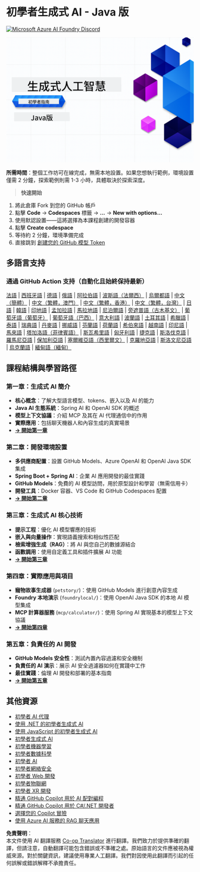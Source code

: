 <!--
CO_OP_TRANSLATOR_METADATA:
{
  "original_hash": "ff95bb9d60ecd46e1a2215e341062967",
  "translation_date": "2025-07-26T17:28:14+00:00",
  "source_file": "README.md",
  "language_code": "tw"
}
-->
# 初學者生成式 AI - Java 版
[![Microsoft Azure AI Foundry Discord](https://dcbadge.limes.pink/api/server/ByRwuEEgH4)](https://discord.com/invite/ByRwuEEgH4)

![初學者生成式 AI - Java 版](../../translated_images/beg-genai-series.61edc4a6b2cc54284fa2d70eda26dc0ca2669e26e49655b842ea799cd6e16d2a.tw.png)

**所需時間**：整個工作坊可在線完成，無需本地設置。如果您想執行範例，環境設置僅需 2 分鐘，探索範例則需 1-3 小時，具體取決於探索深度。

> **快速開始**

1. 將此倉庫 Fork 到您的 GitHub 帳戶
2. 點擊 **Code** → **Codespaces** 標籤 → **...** → **New with options...**
3. 使用默認設置——這將選擇為本課程創建的開發容器
4. 點擊 **Create codespace**
5. 等待約 2 分鐘，環境準備完成
6. 直接跳到 [創建您的 GitHub 模型 Token](./02-SetupDevEnvironment/README.md#step-2-create-a-github-personal-access-token)

## 多語言支持

### 通過 GitHub Action 支持（自動化且始終保持最新）

[法語](../fr/README.md) | [西班牙語](../es/README.md) | [德語](../de/README.md) | [俄語](../ru/README.md) | [阿拉伯語](../ar/README.md) | [波斯語（法爾西）](../fa/README.md) | [烏爾都語](../ur/README.md) | [中文（簡體）](../zh/README.md) | [中文（繁體，澳門）](../mo/README.md) | [中文（繁體，香港）](../hk/README.md) | [中文（繁體，台灣）](./README.md) | [日語](../ja/README.md) | [韓語](../ko/README.md) | [印地語](../hi/README.md) | [孟加拉語](../bn/README.md) | [馬拉地語](../mr/README.md) | [尼泊爾語](../ne/README.md) | [旁遮普語（古木基文）](../pa/README.md) | [葡萄牙語（葡萄牙）](../pt/README.md) | [葡萄牙語（巴西）](../br/README.md) | [意大利語](../it/README.md) | [波蘭語](../pl/README.md) | [土耳其語](../tr/README.md) | [希臘語](../el/README.md) | [泰語](../th/README.md) | [瑞典語](../sv/README.md) | [丹麥語](../da/README.md) | [挪威語](../no/README.md) | [芬蘭語](../fi/README.md) | [荷蘭語](../nl/README.md) | [希伯來語](../he/README.md) | [越南語](../vi/README.md) | [印尼語](../id/README.md) | [馬來語](../ms/README.md) | [塔加洛語（菲律賓語）](../tl/README.md) | [斯瓦希里語](../sw/README.md) | [匈牙利語](../hu/README.md) | [捷克語](../cs/README.md) | [斯洛伐克語](../sk/README.md) | [羅馬尼亞語](../ro/README.md) | [保加利亞語](../bg/README.md) | [塞爾維亞語（西里爾文）](../sr/README.md) | [克羅地亞語](../hr/README.md) | [斯洛文尼亞語](../sl/README.md) | [烏克蘭語](../uk/README.md) | [緬甸語（緬甸）](../my/README.md)

## 課程結構與學習路徑

### **第一章：生成式 AI 簡介**
- **核心概念**：了解大型語言模型、tokens、嵌入以及 AI 的能力
- **Java AI 生態系統**：Spring AI 和 OpenAI SDK 的概述
- **模型上下文協議**：介紹 MCP 及其在 AI 代理通信中的作用
- **實際應用**：包括聊天機器人和內容生成的真實場景
- **[→ 開始第一章](./01-IntroToGenAI/README.md)**

### **第二章：開發環境設置**
- **多供應商配置**：設置 GitHub Models、Azure OpenAI 和 OpenAI Java SDK 集成
- **Spring Boot + Spring AI**：企業 AI 應用開發的最佳實踐
- **GitHub Models**：免費的 AI 模型訪問，用於原型設計和學習（無需信用卡）
- **開發工具**：Docker 容器、VS Code 和 GitHub Codespaces 配置
- **[→ 開始第二章](./02-SetupDevEnvironment/README.md)**

### **第三章：生成式 AI 核心技術**
- **提示工程**：優化 AI 模型響應的技術
- **嵌入與向量操作**：實現語義搜索和相似性匹配
- **檢索增強生成（RAG）**：將 AI 與您自己的數據源結合
- **函數調用**：使用自定義工具和插件擴展 AI 功能
- **[→ 開始第三章](./03-CoreGenerativeAITechniques/README.md)**

### **第四章：實際應用與項目**
- **寵物故事生成器** (`petstory/`)：使用 GitHub Models 進行創意內容生成
- **Foundry 本地演示** (`foundrylocal/`)：使用 OpenAI Java SDK 的本地 AI 模型集成
- **MCP 計算器服務** (`mcp/calculator/`)：使用 Spring AI 實現基本的模型上下文協議
- **[→ 開始第四章](./04-PracticalSamples/README.md)**

### **第五章：負責任的 AI 開發**
- **GitHub Models 安全性**：測試內置內容過濾和安全機制
- **負責任的 AI 演示**：展示 AI 安全過濾器如何在實踐中工作
- **最佳實踐**：倫理 AI 開發和部署的基本指南
- **[→ 開始第五章](./05-ResponsibleGenAI/README.md)**

## 其他資源

- [初學者 AI 代理](https://github.com/microsoft/ai-agents-for-beginners)
- [使用 .NET 的初學者生成式 AI](https://github.com/microsoft/Generative-AI-for-beginners-dotnet)
- [使用 JavaScript 的初學者生成式 AI](https://github.com/microsoft/generative-ai-with-javascript)
- [初學者生成式 AI](https://github.com/microsoft/generative-ai-for-beginners)
- [初學者機器學習](https://aka.ms/ml-beginners)
- [初學者數據科學](https://aka.ms/datascience-beginners)
- [初學者 AI](https://aka.ms/ai-beginners)
- [初學者網絡安全](https://github.com/microsoft/Security-101)
- [初學者 Web 開發](https://aka.ms/webdev-beginners)
- [初學者物聯網](https://aka.ms/iot-beginners)
- [初學者 XR 開發](https://github.com/microsoft/xr-development-for-beginners)
- [精通 GitHub Copilot 用於 AI 配對編程](https://aka.ms/GitHubCopilotAI)
- [精通 GitHub Copilot 用於 C#/.NET 開發者](https://github.com/microsoft/mastering-github-copilot-for-dotnet-csharp-developers)
- [選擇您的 Copilot 冒險](https://github.com/microsoft/CopilotAdventures)
- [使用 Azure AI 服務的 RAG 聊天應用](https://github.com/Azure-Samples/azure-search-openai-demo-java)

**免責聲明**：  
本文件使用 AI 翻譯服務 [Co-op Translator](https://github.com/Azure/co-op-translator) 進行翻譯。我們致力於提供準確的翻譯，但請注意，自動翻譯可能包含錯誤或不準確之處。原始語言的文件應被視為權威來源。對於關鍵資訊，建議使用專業人工翻譯。我們對因使用此翻譯而引起的任何誤解或錯誤解釋不承擔責任。